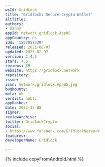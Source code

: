 ```yaml
---
wsId: GridLock
title: 'Gridlock: Secure Crypto Wallet'
altTitle: 
authors:
- danny
appId: network.gridlock.AppUS
appCountry: us
idd: '1567057330'
released: 2021-06-07
updated: 2025-02-07
version: 2.4.3
stars: 4.5
reviews: 39
website: https://gridlock.network
repository: 
issue: 
icon: network.gridlock.AppUS.jpg
bugbounty: 
meta: ok
verdict: nobtc
appHashes: 
date: 2022-12-08
signer: 
reviewArchive: 
twitter: GridlockCrypto
social:
- https://www.facebook.com/GridlockNetwork
features: 
developerName: Gridlock

---
```


{% include copyFromAndroid.html %}